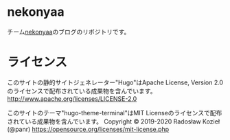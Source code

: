 # nekonyaa
チーム[nekonyaa](https://312k.github.io/nekonyaa.github.io/)のブログのリポジトリです。


# ライセンス
このサイトの静的サイトジェネレーター"Hugo"はApache License, Version 2.0 のライセンスで配布されている成果物を含んでいます。
http://www.apache.org/licenses/LICENSE-2.0

このサイトのテーマ"hugo-theme-terminal"はMIT Licenseのライセンスで配布されている成果物を含んでいます。
Copyright © 2019-2020 Radosław Kozieł (@panr)
https://opensource.org/licenses/mit-license.php
